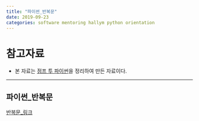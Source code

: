 ```yaml
---
title: "파이썬_반복문"
date: 2019-09-23
categories: software mentoring hallym python orientation
---
```

# 참고자료
- 본 자료는 [점프 투 파이썬](https://wikidocs.net/book/1)을 정리하여 만든 자료이다.

* * *

## 파이썬_반복문
[반복문_링크](https://jeongmin-d.github.io/Fall2019_SW_Mentoring_Link/%EB%B0%98%EB%B3%B5%EB%AC%B8.pdf)
